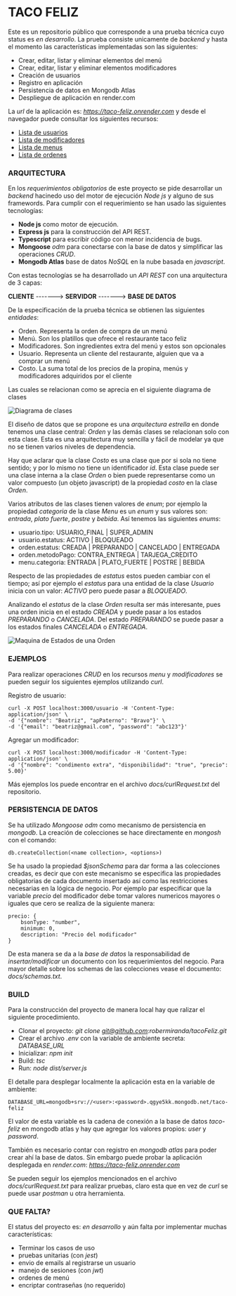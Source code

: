 # TACO FELIZ

Este es un repositorio público que corresponde a una prueba técnica cuyo status es *en desarrollo*. La prueba consiste unicamente de *backend* y hasta el momento las características implementadas son las siguientes:

- Crear, editar, listar y eliminar elementos del menú
- Crear, editar, listar y eliminar elementos modificadores
- Creación de usuarios
- Registro en aplicación
- Persistencia de datos en Mongodb Atlas
- Despliegue de aplicación en render.com

La *url* de la aplicación es: *https://taco-feliz.onrender.com* y desde el navegador puede consultar los siguientes recursos:

- [Lista de usuarios](https://taco-feliz.onrender.com/usuario)
- [Lista de modificadores](https://taco-feliz.onrender.com/modificador)
- [Lista de menus](https://taco-feliz.onrender.com/menu)
- [Lista de ordenes](https://taco-feliz.onrender.com/orden)

### ARQUITECTURA

En los *requerimientos obligatorios* de este proyecto se pide desarrollar un *backend* hacinedo uso del motor de ejecución *Node js* y alguno de sus framewords. Para cumplir con el requerimiento se han usado las siguientes tecnologías:

- **Node js** como motor de ejecución.
- **Express js** para la construcción del API REST.
- **Typescript** para escribir código con menor incidencia de bugs.
- **Mongoose** *odm* para conectarse con la base de datos y simplificar las operaciones *CRUD*.
- **Mongodb Atlas** base de datos *NoSQL* en la nube basada en *javascript*.

Con estas tecnologías se ha desarrollado un *API REST* con una arquitectura de 3 capas:

**CLIENTE**  ------->  **SERVIDOR**  ------->  **BASE DE DATOS**

De la especificación de la prueba técnica se obtienen las siguientes *entidades*:

- Orden. Representa la orden de compra de un menú
- Menú. Son los platillos que ofrece el restaurante taco feliz
- Modificadores. Son ingredientes extra del menú y estos son opcionales
- Usuario. Representa un cliente del restaurante, alguien que va a comprar un menú
- Costo. La suma total de los precios de la propina, menús y modificadores adquiridos por el cliente

Las cuales se relacionan como se aprecia en el siguiente diagrama de clases

![Diagrama de clases](https://drive.google.com/uc?export=view&id=1rfFGLrfm1WWVYHCiKltlN93VT1sMw-AN)

El diseño de datos que se propone es una *arquitectura estrella* en donde tenemos una clase central: *Orden* y las demás clases se relacionan solo con esta clase. Esta es una arquitectura muy sencilla y fácil de modelar ya que no se tienen varios niveles de dependencia.

Hay que aclarar que la clase *Costo* es una clase que por si sola no tiene sentido; y por lo mismo no tiene un identificador *id*. Esta clase puede ser una clase interna a la clase *Orden* o bien puede representarse como un valor compuesto (un objeto javascript) de la propiedad *costo* en la clase *Orden*.

Varios atributos de las clases tienen valores de *enum*; por ejemplo la propiedad *categoria* de la clase *Menu* es un *enum* y sus valores son: *entrada*, *plato fuerte*, *postre* y  *bebida*. Así tenemos las siguientes *enums*:

- usuario.tipo: USUARIO_FINAL | SUPER_ADMIN
- usuario.estatus: ACTIVO | BLOQUEADO
- orden.estatus: CREADA | PREPARANDO | CANCELADO | ENTREGADA
- orden.metodoPago: CONTRA_ENTREGA | TARJEGA_CREDITO
- menu.categoria: ENTRADA | PLATO_FUERTE | POSTRE | BEBIDA

Respecto de las propiedades de *estatus* estos pueden cambiar con el tiempo; así por ejemplo el *estatus* para una entidad de la clase *Usuario* inicia con un valor: *ACTIVO* pero puede pasar a *BLOQUEADO*.

Analizando el *estatus* de la clase *Orden* resulta ser más interesante, pues una orden inicia en el estado *CREADA* y puede pasar a los estados *PREPARANDO* o *CANCELADA*. Del estado *PREPARANDO* se puede pasar a los estados finales *CANCELADA* o *ENTREGADA*.

![Maquina de Estados de una Orden](https://drive.google.com/uc?export=view&id=1B-T-NVhLUrt2L_-62hCBA48RPGfGGm9Z)


### EJEMPLOS

Para realizar operaciones *CRUD* en los recursos *menu* y *modificadores* se pueden seguir los siguientes ejemplos utilizando *curl*.

Registro de usuario:
```
curl -X POST localhost:3000/usuario -H 'Content-Type: application/json' \
-d '{"nombre": "Beatriz", "apPaterno": "Bravo"}' \
-d '{"email": "beatriz@gmail.com", "password": "abc123"}'
```

Agregar un modificador:
```
curl -X POST localhost:3000/modificador -H 'Content-Type: application/json' \
-d '{"nombre": "condimento extra", "disponibilidad": "true", "precio": 5.00}'
```

Más ejemplos los puede encontrar en el archivo *docs/curlRequest.txt* del repositorio.

### PERSISTENCIA DE DATOS

Se ha utilizado *Mongoose odm* como mecanismo de persistencia en *mongodb*. La creación de colecciones se hace directamente en *mongosh* con el comando: 

`db.createCollection(<name collection>, <options>)`

Se ha usado la propiedad *$jsonSchema* para dar forma a las colecciones creadas, es decir que con este mecanismo se especifica las propiedades obligatorias de cada documento insertado así como las restricciones necesarias en la lógica de negocio. Por ejemplo par especificar que la variable *precio* del modificador debe tomar valores numericos mayores o iguales que cero se realiza de la siguiente manera:

```
precio: {
	bsonType: "number",
	minimum: 0,
    description: "Precio del modificador"
}
```

De esta manera se da a la *base de datos* la responsabilidad de *insertar/modificar* un documento con los requerimientos del negocio. Para mayor detalle sobre los schemas de las colecciones vease el documento: *docs/schemas.txt*.

### BUILD

Para la construcción del proyecto de manera local hay que ralizar el siguiente procedimiento.

- Clonar el proyecto: *git clone git@github.com:robermiranda/tacoFeliz.git*
- Crear el archivo *.env* con la variable de ambiente secreta: *DATABASE_URL*
- Inicializar: *npm init*
- Build: *tsc*
- Run: *node dist/server.js*

El detalle para desplegar localmente la aplicación esta en la variable de ambiente:

`DATABASE_URL=mongodb+srv://<user>:<password>.qgye5kk.mongodb.net/taco-feliz`

El valor de esta variable es la cadena de conexión a la base de datos *taco-feliz* en mongodb atlas y hay que agregar los valores propios: *user*  y *password*.

También es necesario contar con registro en *mongodb atlas* para poder crear ahí la base de datos. Sin embargo puede probar la aplicación desplegada en *render.com*: *https://taco-feliz.onrender.com*

Se pueden seguir los ejemplos mencionados en el archivo *docs/curlRequest.txt* para realizar pruebas, claro esta que en vez de *curl* se puede usar *postman* u otra herramienta.


### QUE FALTA?

El status del proyecto es: *en desarrollo* y aún falta por implementar muchas características:

- Terminar los casos de uso
- pruebas unitarias (con *jest*)
- envio de emails al registrarse un usuario
- manejo de sesiones (con *jwt*)
- ordenes de menú
- encriptar contraseñas (no requerido)



